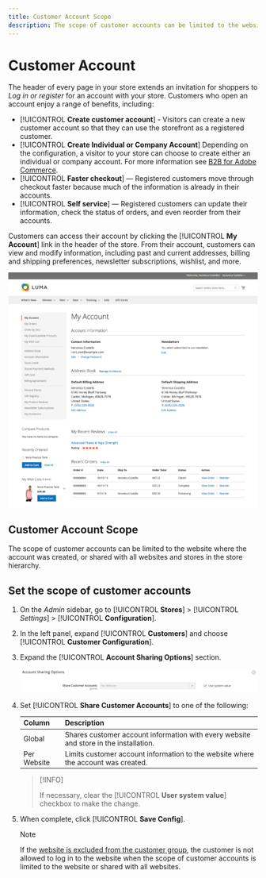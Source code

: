 ```yaml
---
title: Customer Account Scope
description: The scope of customer accounts can be limited to the website where the account was created, or shared with all websites and stores in the store hierarchy.
---
```


# Customer Account

The header of every page in your store extends an invitation for shoppers to _Log in or register_ for an account with your store. Customers who open an account enjoy a range of benefits, including:

* [!UICONTROL **Create customer account**] - Visitors can create a new customer account so that they can use the storefront as a registered customer.
* [!UICONTROL **Create Individual or Company Account**] Depending on the configuration, a visitor to your store can choose to create either an individual or company account. For more information see [B2B for Adobe Commerce](../b2b/introduction.md).
* [!UICONTROL **Faster checkout**] — Registered customers move through checkout faster because much of the information is already in their accounts.
* [!UICONTROL **Self service**] — Registered customers can update their information, check the status of orders, and even reorder from their accounts.

Customers can access their account by clicking the [!UICONTROL **My Account**] link in the header of the store. From their account, customers can view and modify information, including past and current addresses, billing and shipping preferences, newsletter subscriptions, wishlist, and more.

![My Account](assets/account-dashboard-my-account.png)<!-- zoom -->

## Customer Account Scope

The scope of customer accounts can be limited to the website where the account was created, or shared with all websites and stores in the store hierarchy.

## Set the scope of customer accounts

1. On the _Admin_ sidebar, go to [!UICONTROL **Stores**] > [!UICONTROL _Settings_] > [!UICONTROL **Configuration**].

1. In the left panel, expand [!UICONTROL **Customers**] and choose [!UICONTROL **Customer Configuration**].

1. Expand the [!UICONTROL **Account Sharing Options**] section.

   ![Account Sharing Options](assets/customer-configuration-account-sharing-options.png)<!-- zoom -->

1. Set [!UICONTROL **Share Customer Accounts**] to one of the following:

   |Column|Description|
   | --- | --- |
   | Global | Shares customer account information with every website and store in the installation. |
   | Per Website | Limits customer account information to the website where the account was created. |

   >[!INFO]
   >
   > If necessary, clear the [!UICONTROL **User system value**] checkbox to make the change.

1. When complete, click [!UICONTROL **Save Config**].

   >[!NOTE]
   >
   > If the [website is excluded from the customer group](https://developer.adobe.com/commerce/php/development/components/indexing/optimization/), the customer is not allowed to log in to the website when the scope of customer accounts is limited to the website or shared with all websites.
